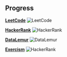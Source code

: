 ## Progress
**[LeetCode](https://leetcode.com/studyplan/top-sql-50/)** ![LeetCode]( https://progress-bar.dev/0/?scale=50&width=120&color=red&suffix=/50)

**[HackerRank](https://www.hackerrank.com/)** ![HackerRank]( https://progress-bar.dev/0/?scale=60&width=120&color=red&suffix=/60)

**[DataLemur](https://datalemur.com/questions)** ![DataLemur]( https://progress-bar.dev/0/?scale=66&width=120&color=red&suffix=/66)

**[Exercism](https://exercism.org/tracks/sqlite/exercises/high-scores)** ![HackerRank]( https://progress-bar.dev/0/?scale=32&width=120&color=red&suffix=/32)

